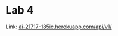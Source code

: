 # Lab 4

Link: [ai-21717-185ic.herokuapp.com/api/v1/](https://ai-21717-185ic.herokuapp.com/api/v1/)
